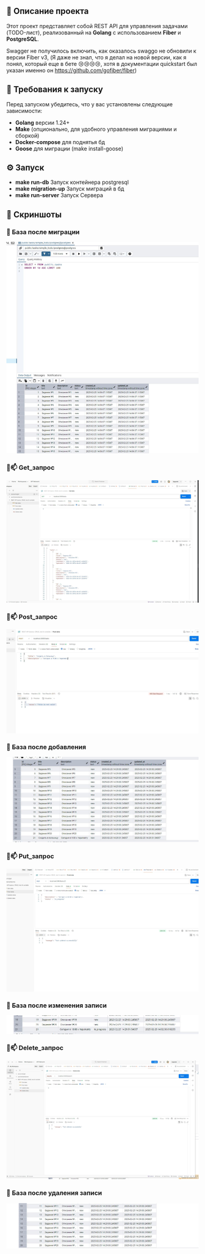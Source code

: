## 📌 Описание проекта

Этот проект представляет собой REST API для управления задачами (TODO-лист), реализованный на **Golang** с использованием **Fiber** и **PostgreSQL**.

Swagger не получилось включить, как оказалось swaggo не обновили к версии Fiber v3, (Я даже не знал, что я делал на новой версии, как я понял, который еще в бете 😢😢😢😢, хотя в документации quickstart был указан именно он https://github.com/gofiber/fiber)

## 🚀 Требования к запуску

Перед запуском убедитесь, что у вас установлены следующие зависимости:

- **Golang** версии 1.24+  
- **Make** (опционально, для удобного управления миграциями и сборкой)
- **Docker-compose** для поднятья бд    
- **Goose** для миграции (make install-goose)  

## ⚙️ Запуск
- **make run-db** Запуск контейнера postgresql 
- **make migration-up** Запуск миграций в бд  
- **make run-server** Запуск Сервера

## 📸 Скриншоты

### 📝 База после миграции
![Создание задачи](tests_screenshots/base_after_migration.JPG)




### 🧡📫 Get_запрос
![Получение задач](tests_screenshots/get_request.JPG)




### 🧡📫 Post_запрос
![Получение задач](tests_screenshots/post_request.JPG)




### 📝 База после добавления
![Создание задачи](tests_screenshots/base_after_post.JPG)


### 🧡📫 Put_запрос
![Получение задач](tests_screenshots/put_request.JPG)



### 📝 База после изменения записи
![Получение задач](tests_screenshots/base_after_put.JPG)


### 🧡📫 Delete_запрос
![Получение задач](tests_screenshots/delete_request.JPG)

### 📝 База после удаления записи
![Получение задач](tests_screenshots/base_after_delete.JPG)


